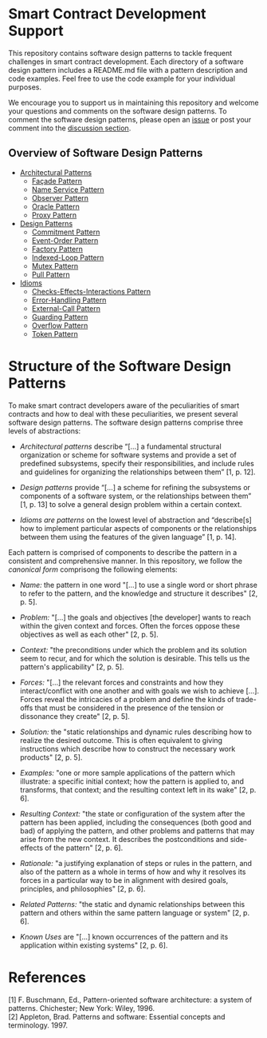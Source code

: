 # Smart Contract Development Support
This repository contains software design patterns to tackle frequent challenges in smart contract development. Each directory of a software design pattern includes a README.md file with a pattern description and code examples. Feel free to use the code example for your individual purposes.

We encourage you to support us in maintaining this repository and welcome your questions and comments on the software design patterns. To comment the software design patterns, please open an [issue](https://github.com/KITcii/smart-contract-dev-support/issues) or post your comment into the [discussion section](https://github.com/KITcii/smart-contract-dev-support/discussions).

## Overview of Software Design Patterns

* [Architectural Patterns](Architectural%20Patterns/README.md)
  * [Façade Pattern](Architectural%20Patterns/Façade%20Pattern/README.md)
  * [Name
  Service Pattern](Architectural%20Patterns/Name-Service%20Pattern/README.md)
  * [Observer Pattern](Architectural%20Patterns/Observer%20Pattern/README.md)
  * [Oracle Pattern](Architectural%20Patterns/Oracle%20Pattern/README.md)
  * [Proxy Pattern](Architectural%20Patterns/Proxy%20Pattern/README.md)
* [Design Patterns](Design%20Patterns/README.md)
  * [Commitment Pattern](Design%20Patterns/Commitment%20Pattern/README.md)
  * [Event-Order Pattern](Design%20Patterns/Event-Order%20Pattern/README.md)
  * [Factory Pattern](Design%20Patterns/Factory%20Pattern/README.md#context)
  * [Indexed-Loop Pattern](Design%20Patterns/Indexed-Loop%20Pattern/README.md)
  * [Mutex Pattern](Design%20Patterns/Mutex%20Pattern/README.md)
  * [Pull Pattern](Design%20Patterns/Pull%20Pattern/README.md)
* [Idioms](Idioms/README.md#introduction)
  * [Checks-Effects-Interactions Pattern](Idioms/Checks-Effects-Interactions%20Pattern/README.md)
  * [Error-Handling Pattern](Idioms/Error-Handling%20Pattern/README.md)
  * [External-Call Pattern](Idioms/External-Call%20Pattern/README.md)
  * [Guarding Pattern](Idioms/Guarding%20Pattern/README.md)
  * [Overflow Pattern](Idioms/Overflow%20Pattern/README.md)
  * [Token Pattern](Idioms/Token%20Pattern/README.md)

# Structure of the Software Design Patterns

To make smart contract developers aware of the peculiarities of smart contracts and how to deal with these peculiarities, we present several software design patterns. The software design patterns comprise three levels of abstractions:

- _Architectural patterns_ describe “[…] a fundamental structural organization or scheme for software systems and provide a set of predefined subsystems, specify their responsibilities, and include rules and guidelines for organizing the relationships between them” [1, p. 12].

- _Design patterns_ provide “[…] a scheme for refining the subsystems or components of a software system, or the relationships between them” [1, p. 13] to solve a general design problem within a certain context.

- _Idioms are patterns_ on the lowest level of abstraction and “describe[s] how to implement particular aspects of components or the relationships between them using the features of the given language” [1, p. 14].

Each pattern is comprised of components to describe the pattern in a consistent and comprehensive manner. In this repository, we follow the _canonical form_ comprisong the following elements: 

- _Name:_ the pattern in one word "[…] to use a single word or short phrase to refer to the pattern, and the knowledge and structure it describes" [2, p. 5]. 

- _Problem:_ "[…] the goals and objectives [the developer] wants to reach within the given context and forces. Often the forces oppose these objectives as well as each other" [2, p. 5].

- _Context:_ "the preconditions under which the problem and its solution seem to recur, and for which the solution is desirable. This tells us the pattern's applicability" [2, p. 5].

- _Forces:_ "[…] the relevant forces and constraints and how they interact/conflict with one another and with goals we wish to achieve […]. Forces reveal the intricacies of a problem and define the kinds of trade-offs that must be considered in the presence of the tension or dissonance they create" [2, p. 5].

- _Solution:_ the "static relationships and dynamic rules describing how to realize the desired outcome. This is often equivalent to giving instructions which describe how to construct the necessary work products" [2, p. 5].

- _Examples:_ "one or more sample applications of the pattern which illustrate: a specific initial context; how the pattern is applied to, and transforms, that context; and the resulting context left in its wake" [2, p. 6].

- _Resulting Context:_ "the state or configuration of the system after the pattern has been applied, including the consequences (both good and bad) of applying the pattern, and other problems and patterns that may arise from the new context. It describes the postconditions and side-effects of the pattern" [2, p. 6].

- _Rationale:_ "a justifying explanation of steps or rules in the pattern, and also of the pattern as a whole in terms of how and why it resolves its forces in a particular way to be in alignment with desired goals, principles, and philosophies" [2, p. 6].

- _Related Patterns:_ "the static and dynamic relationships between this pattern and others within the same pattern language or system" [2, p. 6].

- _Known Uses_ are "[…] known occurrences of the pattern and its application within existing systems" [2, p. 6].

# References
[1] F. Buschmann, Ed., Pattern-oriented software architecture: a system of patterns. Chichester; New York: Wiley, 1996.  
[2] Appleton, Brad. Patterns and software: Essential concepts and terminology. 1997.
